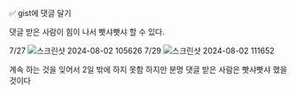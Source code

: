 
✅ gist에 댓글 달기

댓글 받은 사람이 힘이 나서 빳샤빳샤 할 수 있다.


7/27
![스크린샷 2024-08-02 105626](https://github.com/user-attachments/assets/e04a0fdd-ece9-442b-8100-25f375a03a3b)
7/29
![스크린샷 2024-08-02 111652](https://github.com/user-attachments/assets/ab7b67b5-b5fb-4ab3-918e-50f1362a6c3c)

계속 하는 것을 잊어서 2일 밖에 하지 못함
하지만 분명 댓글 받은 사람은 빳샤빳샤 했을 것이다
